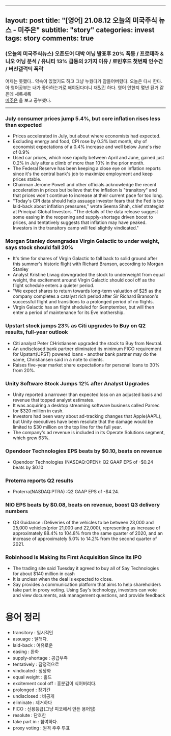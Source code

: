  ---
layout: post
title:  "[영어] 21.08.12 오늘의 미국주식 뉴스 - 미주은"
subtitle:   "story"
categories: invest
tags: story
comments: true
---

### (오늘의 미국주식뉴스) 오픈도어 대박 어닝 발표후 20% 폭등 / 프로테라 & 니오 어닝 분석 / 유니티 13% 급등의 2가지 이유 / 로빈후드 첫번째 인수건 / 버진갤럭틱 폭락

어제는 못했다.. 약속이 있었기도 하고 그냥 누웠다가 잠들어버렸다. 오늘은 다시 한다. 아 영어공부는 내가 좋아하는거로 해야된다더니 재밌긴 하다. 영어 안한지 몇년 된거 같은데 새록새록  
[미주은](https://www.youtube.com/watch?v=VsWepXpDlKs) 을 보고 공부했다.

---

### July consumer prices jump 5.4%, but core inflation rises less than expected
- Prices accelerated in July, but about where economists had expected.
- Excluding energy and food, CPI rose by 0.3% last month, shy of economist expectations of a 0.4% increase and well below June's rise of 0.9%
- Used car prices, which rose rapidly between April and June, gained just 0.2% in July after a climb of more than 10% in the prior month.
- The Federal Reserve has been keeping a close eye on inflation reports since it's the central bank's job to maximize employment and keep prices stable.
- Chairman Jerome Powell and other officials acknowledge the recent acceleration in prices but believe that the inflation is "transitory" and that prices won't continue to increase at their current pace for too long.
- "Today's CPI data should help assuage investor fears that the Fed is too laid-back about inflation pressures," wrote Seema Shah, chief strategist at Principal Global Investors. "The details of the data release suggest some easing in the reopening and supply-shortage driven boost to prices, and tentatively suggests that inflation may have peaked. Investors in the transitory camp will feel slightly vindicated."

### Morgan Stanley downgrades Virgin Galactic to under weight, says stock should fall 20%
- It's time for shares of Virgin Galactic to fall back to solid ground after this summer's historic flight with Richard Branson, according to Morgan Stanley
- Analyst Kristine Liwag downgraded the stock to underweight from equal weight, the excitement around Virgin Galactic should cool off as the flight schedule enters a quieter period.
- "We expect shares to return towards long-term valuation of $25 as the company completes a catalyst rich period after Sir Richard Branson's successful flight and transitions to a prolonged period of no flights.
- Virgin Galactic has an flight sheduled for Semptember, but will then enter a period of maintenance for its Eve mothership.

### Upstart stock jumps 23% as Citi upgrades to Buy on Q2 results, full-year outlook
- Citi analyst Peter CHristiansen upgraded the stock to Buy from Neutral.
- An undisclosed bank partner eliminated its minimum FICO requirement for Upstart(UPST) powered loans - another bank partner may do the same, Christiansen said in a note to clients.
- Raises five-year market share expectations for personal loans to 30% from 20%.

### Unity Software Stock Jumps 12% after Analyst Upgrades
- Unity reported a narrower than expected loss on an adjusted basis and revenue that topped analyst estimates.
- It was acquiring a desktop streaming software business called Parsec for $320 million in cash.
- Investors had been wary about ad-tracking changes that Apple(AAPL), but Unity executives have been resolute that the damage would be limited to $30 million on the top line for the full year.
- The company's ad revenue is included in its Operate Solutions segment, which grew 63%.

### Opendoor Technologies EPS beats by $0.10, beats on revenue
- Opendoor Technologies (NASDAQ:OPEN): Q2 GAAP EPS of -$0.24 beats by $0.10

### Proterra reports Q2 results
- Proterra(NASDAQ:PTRA) :Q2 GAAP EPS of -$4.24.

### NIO EPS beats by $0.08, beats on revenue, boost Q3 delivery numbers
- Q3 Guidance : Deliveries of the vehicles to be between 23,000 and 25,000 vehicles(prior 21,000 and 22,000), representing as increase of approximately 88.4% to 104.8% from the same quarter of 2020, and an increase of approximately 5.0% to 14.2% from the second quarter of 2021.

### Robinhood Is Making Its First Acquisition Since Its IPO
- The trading site said Tuesday it agreed to buy all of Say Technologies for about $140 million in cash
- It is unclear when the deal is expected to close.
- Say provides a communication platform that aims to help shareholders take part in proxy voting. Using Say's technology, investors can vote and view documents, ask management questions, and provide feedback



# 용어 정리
- transitory : 일시적인
- assuage : 달래다.
- laid-back : 여유로운
- easing : 완화
- supply-shortage : 공급부족
- tentatively : 잠정적으로
- vindicated : 정당화
- equal weight : 홀드
- excitement cool off : 흥분감이 식어버리다.
- prolonged : 장기간
- undisclosed : 비공개
- eliminate : 제거하다
- FICO : 신용등급(그냥 피코에서 만든 용어임)
- resolute : 단호한
- take part in : 참여하다.
- proxy voting : 원격 주주 투표
